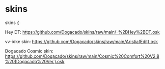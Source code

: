 # skins
skins :)

Hey DT: https://github.com/Dogacado/skins/raw/main/-%2BHey%2BDT.osk

vv-idke skin: https://github.com/Dogacado/skins/raw/main/Aristia(Edit).osk

Dogacado Cosmic skin: https://github.com/Dogacado/skins/raw/main/Cosmic%20Comfort%20V2.8%20(Dogacado%20Ver.).osk
